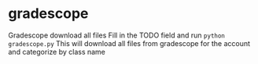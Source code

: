 # gradescope
Gradescope download all files
Fill in the TODO field and run `python gradescope.py` 
This will download all files from gradescope for the account and categorize by class name
